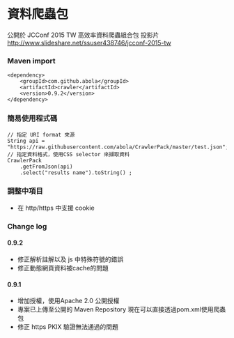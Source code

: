 # 資料爬蟲包

公開於 JCConf 2015 TW 高效率資料爬蟲組合包 投影片 http://www.slideshare.net/ssuser438746/jcconf-2015-tw

### Maven import
    <dependency>
        <groupId>com.github.abola</groupId>
        <artifactId>crawler</artifactId>
        <version>0.9.2</version>
    </dependency>

### 簡易使用程式碼
    // 指定 URI format 來源
    String api = "https://raw.githubusercontent.com/abola/CrawlerPack/master/test.json";
    // 指定資料格式，使用CSS selector 來擷取資料
    CrawlerPack
        .getFromJson(api)
        .select("results name").toString() ;

### 調整中項目 
* 在 http/https 中支援 cookie 


### Change log
#### 0.9.2
* 修正解析註解以及 js 中特殊符號的錯誤
* 修正動態網頁資料被cache的問題

#### 0.9.1
* 增加授權，使用Apache 2.0 公開授權
* 專案已上傳至公開的 Maven Repository 現在可以直接透過pom.xml使用爬蟲包
* 修正 https PKIX 驗證無法通過的問題

